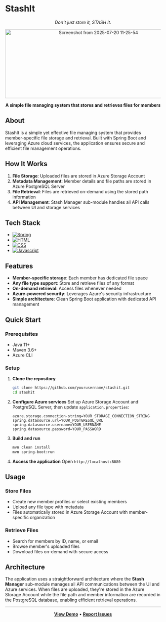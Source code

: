 # StashIt

<div align="center">

*Don't just store it, STASH it.*

<img width="588" height="223" alt="Screenshot from 2025-07-20 11-25-54" src="https://github.com/user-attachments/assets/00bcb282-7443-4408-91ea-f45cd2df178d" />

**A simple file managing system that stores and retrieves files for members**

</div>

## About

StashIt is a simple yet effective file managing system that provides member-specific file storage and retrieval. Built with Spring Boot and leveraging Azure cloud services, the application ensures secure and efficient file management operations.

## How It Works

1. **File Storage**: Uploaded files are stored in Azure Storage Account
2. **Metadata Management**: Member details and file paths are stored in Azure PostgreSQL Server
3. **File Retrieval**: Files are retrieved on-demand using the stored path information
4. **API Management**: Stash Manager sub-module handles all API calls between UI and storage services

## Tech Stack

* [![Spring][Spring.js]][Spring-url]
* [![HTML][HTML.js]][HTML-url]
* [![CSS][CSS.js]][CSS-url]
* [![Javascript][Javascript.js]][Javascript-url]

## Features

- **Member-specific storage**: Each member has dedicated file space
- **Any file type support**: Store and retrieve files of any format
- **On-demand retrieval**: Access files whenever needed
- **Azure-powered security**: Leverages Azure's security infrastructure
- **Simple architecture**: Clean Spring Boot application with dedicated API management

## Quick Start

### Prerequisites
- Java 11+
- Maven 3.6+
- Azure CLI

### Setup

1. **Clone the repository**
   ```bash
   git clone https://github.com/yourusername/stashit.git
   cd stashit
   ```

2. **Configure Azure services**
   Set up Azure Storage Account and PostgreSQL Server, then update `application.properties`:
   ```properties
   azure.storage.connection-string=YOUR_STORAGE_CONNECTION_STRING
   spring.datasource.url=YOUR_POSTGRESQL_URL
   spring.datasource.username=YOUR_USERNAME
   spring.datasource.password=YOUR_PASSWORD
   ```

3. **Build and run**
   ```bash
   mvn clean install
   mvn spring-boot:run
   ```

4. **Access the application**
   Open `http://localhost:8080`

## Usage

### Store Files
- Create new member profiles or select existing members
- Upload any file type with metadata
- Files automatically stored in Azure Storage Account with member-specific organization

### Retrieve Files
- Search for members by ID, name, or email
- Browse member's uploaded files
- Download files on-demand with secure access

## Architecture

The application uses a straightforward architecture where the **Stash Manager** sub-module manages all API communications between the UI and Azure services. When files are uploaded, they're stored in the Azure Storage Account while the file path and member information are recorded in the PostgreSQL database, enabling efficient retrieval operations.

---

<div align="center">

**[View Demo](http://localhost:8080)** • **[Report Issues](https://github.com/yourusername/stashit/issues)**

</div>

<!-- MARKDOWN LINKS & IMAGES -->
[Spring.js]: https://img.shields.io/badge/Spring%20Boot-6DB33F?style=for-the-badge&logo=springboot&logoColor=white
[Spring-url]: https://spring.io/
[CSS.js]: https://img.shields.io/badge/CSS3-1572B6?style=for-the-badge&logo=css3&logoColor=white
[CSS-url]: https://css3.com/
[HTML.js]: https://img.shields.io/badge/HTML5-E34F26?style=for-the-badge&logo=html5&logoColor=white
[HTML-url]: https://developer.mozilla.org/en-US/docs/Web/HTML
[Javascript.js]: https://img.shields.io/badge/JavaScript-F7DF1E?style=for-the-badge&logo=javascript&logoColor=black
[Javascript-url]: https://www.javascript.com/
